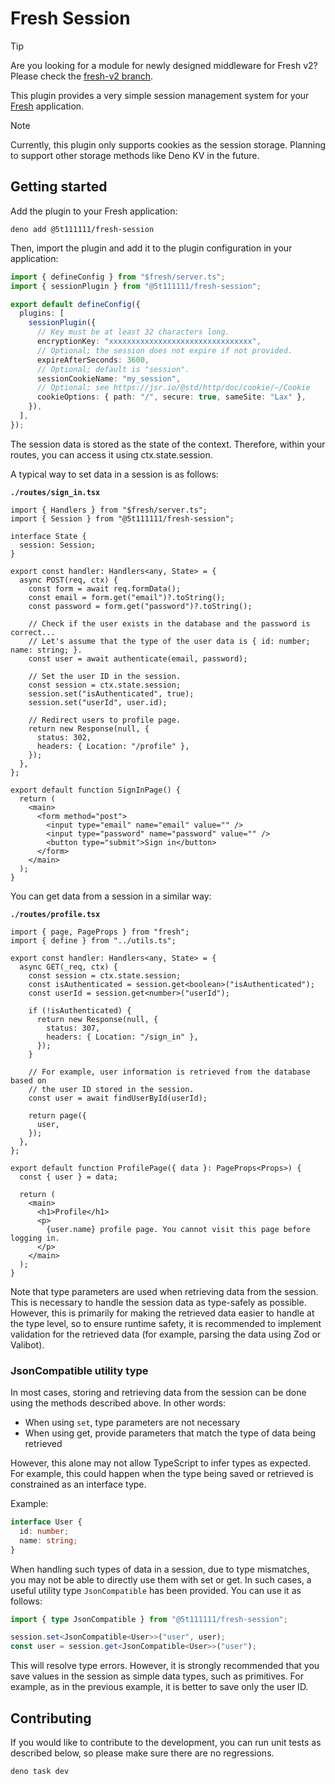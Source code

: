 # Fresh Session

> [!TIP]
> Are you looking for a module for newly designed middleware for Fresh v2?
> Please check the
> [fresh-v2 branch](https://github.com/5t111111/fresh-session/tree/fresh-v2).

This plugin provides a very simple session management system for your
[Fresh](https://fresh.deno.dev/) application.

> [!NOTE]
> Currently, this plugin only supports cookies as the session storage. Planning
> to support other storage methods like Deno KV in the future.

## Getting started

Add the plugin to your Fresh application:

```shell
deno add @5t111111/fresh-session
```

Then, import the plugin and add it to the plugin configuration in your
application:

```typescript
import { defineConfig } from "$fresh/server.ts";
import { sessionPlugin } from "@5t111111/fresh-session";

export default defineConfig({
  plugins: [
    sessionPlugin({
      // Key must be at least 32 characters long.
      encryptionKey: "xxxxxxxxxxxxxxxxxxxxxxxxxxxxxxxx",
      // Optional; the session does not expire if not provided.
      expireAfterSeconds: 3600,
      // Optional; default is "session".
      sessionCookieName: "my_session",
      // Optional; see https://jsr.io/@std/http/doc/cookie/~/Cookie
      cookieOptions: { path: "/", secure: true, sameSite: "Lax" },
    }),
  ],
});
```

The session data is stored as the state of the context. Therefore, within your
routes, you can access it using ctx.state.session.

A typical way to set data in a session is as follows:

**`./routes/sign_in.tsx`**

```tsx
import { Handlers } from "$fresh/server.ts";
import { Session } from "@5t111111/fresh-session";

interface State {
  session: Session;
}

export const handler: Handlers<any, State> = {
  async POST(req, ctx) {
    const form = await req.formData();
    const email = form.get("email")?.toString();
    const password = form.get("password")?.toString();

    // Check if the user exists in the database and the password is correct...
    // Let's assume that the type of the user data is { id: number; name: string; }.
    const user = await authenticate(email, password);

    // Set the user ID in the session.
    const session = ctx.state.session;
    session.set("isAuthenticated", true);
    session.set("userId", user.id);

    // Redirect users to profile page.
    return new Response(null, {
      status: 302,
      headers: { Location: "/profile" },
    });
  },
};

export default function SignInPage() {
  return (
    <main>
      <form method="post">
        <input type="email" name="email" value="" />
        <input type="password" name="password" value="" />
        <button type="submit">Sign in</button>
      </form>
    </main>
  );
}
```

You can get data from a session in a similar way:

**`./routes/profile.tsx`**

```tsx
import { page, PageProps } from "fresh";
import { define } from "../utils.ts";

export const handler: Handlers<any, State> = {
  async GET(_req, ctx) {
    const session = ctx.state.session;
    const isAuthenticated = session.get<boolean>("isAuthenticated");
    const userId = session.get<number>("userId");

    if (!isAuthenticated) {
      return new Response(null, {
        status: 307,
        headers: { Location: "/sign_in" },
      });
    }

    // For example, user information is retrieved from the database based on
    // the user ID stored in the session.
    const user = await findUserById(userId);

    return page({
      user,
    });
  },
};

export default function ProfilePage({ data }: PageProps<Props>) {
  const { user } = data;

  return (
    <main>
      <h1>Profile</h1>
      <p>
        {user.name} profile page. You cannot visit this page before logging in.
      </p>
    </main>
  );
}
```

Note that type parameters are used when retrieving data from the session. This
is necessary to handle the session data as type-safely as possible. However,
this is primarily for making the retrieved data easier to handle at the type
level, so to ensure runtime safety, it is recommended to implement validation
for the retrieved data (for example, parsing the data using Zod or Valibot).

### JsonCompatible utility type

In most cases, storing and retrieving data from the session can be done using
the methods described above. In other words:

- When using `set`, type parameters are not necessary
- When using get, provide parameters that match the type of data being retrieved

However, this alone may not allow TypeScript to infer types as expected. For
example, this could happen when the type being saved or retrieved is constrained
as an interface type.

Example:

```typescript
interface User {
  id: number;
  name: string;
}
```

When handling such types of data in a session, due to type mismatches, you may
not be able to directly use them with set or get. In such cases, a useful
utility type `JsonCompatible` has been provided. You can use it as follows:

```typescript
import { type JsonCompatible } from "@5t111111/fresh-session";

session.set<JsonCompatible<User>>("user", user);
const user = session.get<JsonCompatible<User>>("user");
```

This will resolve type errors. However, it is strongly recommended that you save
values in the session as simple data types, such as primitives. For example, as
in the previous example, it is better to save only the user ID.

## Contributing

If you would like to contribute to the development, you can run unit tests as
described below, so please make sure there are no regressions.

```shell
deno task dev
```
